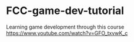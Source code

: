 # FCC-game-dev-tutorial
Learning game development through this course https://www.youtube.com/watch?v=GFO_txvwK_c
